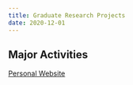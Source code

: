 ```yaml
---
title: Graduate Research Projects
date: 2020-12-01
---
```




<!--more-->

## Major Activities


[Personal Website](Unifying_randomized)


